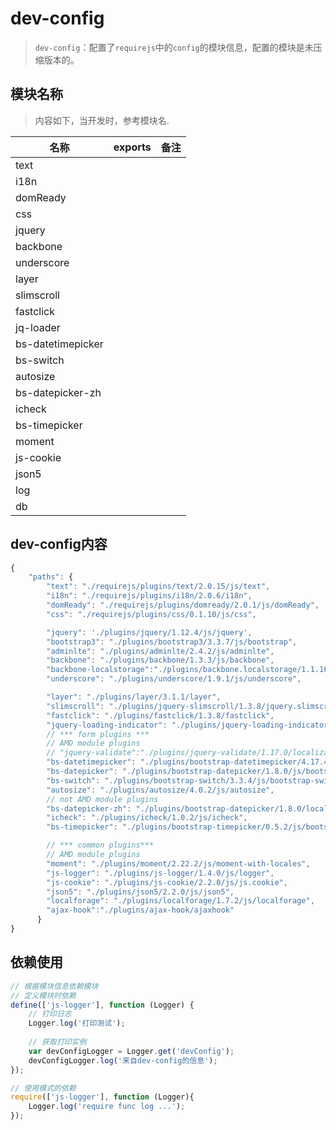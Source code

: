 # dev-config

> `dev-config`：配置了`requirejs`中的`config`的模块信息，配置的模块是未压缩版本的。



## 模块名称

> 内容如下，当开发时，参考模块名.

| 名称              | exports | 备注 |
| ----------------- | ------- | ---- |
| text              |         |      |
| i18n              |         |      |
| domReady          |         |      |
| css               |         |      |
| jquery            |         |      |
| backbone          |         |      |
| underscore        |         |      |
| layer             |         |      |
| slimscroll        |         |      |
| fastclick         |         |      |
| jq-loader         |         |      |
| bs-datetimepicker |         |      |
| bs-switch         |         |      |
| autosize          |         |      |
| bs-datepicker-zh  |         |      |
| icheck            |         |      |
| bs-timepicker     |         |      |
| moment            |         |      |
| js-cookie         |         |      |
| json5             |         |      |
| log               |         |      |
| db                |         |      |



## dev-config内容

```javascript
{
    "paths": {
        "text": "./requirejs/plugins/text/2.0.15/js/text",
        "i18n": "./requirejs/plugins/i18n/2.0.6/i18n",
        "domReady": "./requirejs/plugins/domready/2.0.1/js/domReady",
        "css": "./requirejs/plugins/css/0.1.10/js/css",

        "jquery": './plugins/jquery/1.12.4/js/jquery',
        "bootstrap3": "./plugins/bootstrap3/3.3.7/js/bootstrap",
        "adminlte": "./plugins/adminlte/2.4.2/js/adminlte",
        "backbone": "./plugins/backbone/1.3.3/js/backbone",
        "backbone-localstorage":"./plugins/backbone.localstorage/1.1.16/js/backbone.localStorage",
        "underscore": "./plugins/underscore/1.9.1/js/underscore",

        "layer": "./plugins/layer/3.1.1/layer",
        "slimscroll": "./plugins/jquery-slimscroll/1.3.8/jquery.slimscroll",
        "fastclick": "./plugins/fastclick/1.3.8/fastclick",
        "jquery-loading-indicator": "./plugins/jquery-loading-indicator/3.3.1/js/jquery.loading-indicator",
        // *** form plugins ***
        // AMD module plugins
        // "jquery-validate":"./plugins/jquery-validate/1.17.0/localization/messages.zh",
        "bs-datetimepicker": "./plugins/bootstrap-datetimepicker/4.17.47/js/bootstrap-datetimepicker",
        "bs-datepicker": "./plugins/bootstrap-datepicker/1.8.0/js/bootstrap-datepicker",
        "bs-switch": "./plugins/bootstrap-switch/3.3.4/js/bootstrap-switch",
        "autosize": "./plugins/autosize/4.0.2/js/autosize",
        // not AMD module plugins
        "bs-datepicker-zh": "./plugins/bootstrap-datepicker/1.8.0/locales/bootstrap-datepicker.zh-CN.min",
        "icheck": "./plugins/icheck/1.0.2/js/icheck",
        "bs-timepicker": "./plugins/bootstrap-timepicker/0.5.2/js/bootstrap-timepicker",

        // *** common plugins***
        // AMD module plugins
        "moment": "./plugins/moment/2.22.2/js/moment-with-locales",
        "js-logger": "./plugins/js-logger/1.4.0/js/logger",
        "js-cookie": "./plugins/js-cookie/2.2.0/js/js.cookie",
        "json5": "./plugins/json5/2.2.0/js/json5",
        "localforage": "./plugins/localforage/1.7.2/js/localforage",
        "ajax-hook":"./plugins/ajax-hook/ajaxhook"
      }
}
```





## 依赖使用

```javascript
// 根据模块信息依赖模块
// 定义模块时依赖
define(['js-logger'], function (Logger) {
    // 打印日志
    Logger.log('打印测试');
    
    // 获取打印实例
    var devConfigLogger = Logger.get('devConfig');
    devConfigLogger.log('来自dev-config的信息');
});

// 使用模式的依赖
require(['js-logger'], function (Logger){
    Logger.log('require func log ...');
});


```



